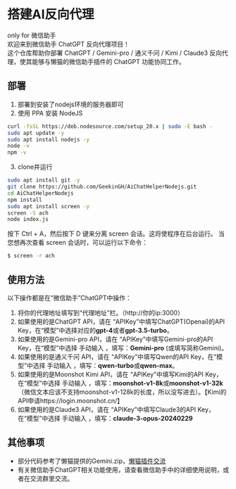 # 搭建AI反向代理
only for 微信助手<br>
欢迎来到微信助手 ChatGPT 反向代理项目！<br>
这个仓库帮助你部署 ChatGPT / Gemini-pro / 通义千问 / Kimi / Claude3 反向代理，使其能够与懒猫的微信助手插件的 ChatGPT 功能协同工作。

## 部署
1. 部署到安装了nodejs环境的服务器即可
2. 使用 PPA 安装 NodeJS
```bash
curl -fsSL https://deb.nodesource.com/setup_20.x | sudo -E bash -
sudo apt update -y
sudo apt install nodejs -y
node -v
npm -v
```

3. clone并运行
```bash
sudo apt install git -y
git clone https://github.com/GeekinGH/AiChatHelperNodejs.git
cd AiChatHelperNodejs
npm install
sudo apt install screen -y
screen -S ach
node index.js
```
按下 Ctrl + A，然后按下 D 键来分离 screen 会话。这将使程序在后台运行。
当您想再次查看 screen 会话时，可以运行以下命令：
```bash
$ screen -r ach
```

## 使用方法
以下操作都是在“微信助手”ChatGPT中操作：
1. 将你的代理地址填写到“代理地址”栏。（http&#58;&#47;&#47;你的ip:3000）
2. 如果使用的是ChatGPT API，请在 “APIKey”中填写ChatGPT(Openai)的API Key，在“模型”中选择对应的<B>gpt-4</B>或者<B>gpt-3.5-turbo</B>。
3. 如果使用的是Gemini-pro API，请在 “APIKey”中填写Gemini-pro的API Key，在“模型”中选择 手动输入 ，填写：<B>Gemini-pro</B> (或填写简称Gemini)。
4. 如果使用的是通义千问 API，请在 “APIKey”中填写Qwen的API Key，在“模型”中选择 手动输入 ，填写：<B>qwen-turbo</B>或<B>qwen-max</B>。
5. 如果使用的是Moonshot Kimi API，请在 “APIKey”中填写Kimi的API Key，在“模型”中选择 手动输入 ，填写：<B>moonshot-v1-8k</B>或<B>moonshot-v1-32k</B>（微信文本应该不支持moonshot-v1-128k的长度，所以没写进去）。【Kimi的API申请https://login.moonshot.cn/】
6. 如果使用的是Claude3 API，请在 “APIKey”中填写Claude3的API Key，在“模型”中选择 手动输入 ，填写：<B>claude-3-opus-20240229</B>

## 其他事项
- 部分代码参考了懒猫提供的Gemini.zip，[懒猫插件交流](https://t.me/maogroup)
- 有关微信助手ChatGPT相关功能使用，请查看微信助手中的详细使用说明，或者在交流群里交流。


